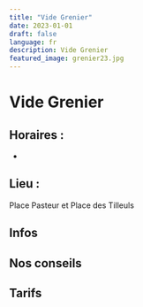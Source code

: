 ```yaml
---
title: "Vide Grenier"
date: 2023-01-01
draft: false
language: fr
description: Vide Grenier
featured_image: grenier23.jpg
---
```


# Vide Grenier

## Horaires :
- 

## Lieu : 
Place Pasteur et Place des Tilleuls

## Infos

## Nos conseils

## Tarifs

